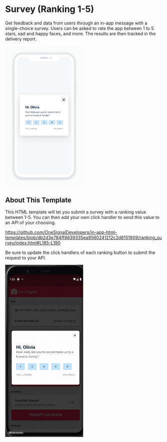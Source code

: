 # Survey (Ranking 1-5)
Get feedback and data from users through an in-app message with a single-choice survey. Users can be asked to rate the app between 1 to 5 stars, sad and happy faces, and more. The results are then tracked in the delivery report. 

<img alt="Ranking Survey Screenshot" src="./readme_assets/ranking_survey.png" width="250px" />

## About This Template
This HTML template will let you submit a survey with a ranking value between 1-5. You can then add your own click handler to send this value to an API of your choosing.

https://github.com/OneSignalDevelopers/in-app-html-templates/blob/db2d3e784ff8639335ea9560241212c2d8151909/ranking_survey/index.html#L185-L190

Be sure to update the click handlers of each ranking button to submit the request to your API.

<img alt="Ranking Survey Animation" src="./readme_assets/ranking_survey_iam.gif" width="250px" />
